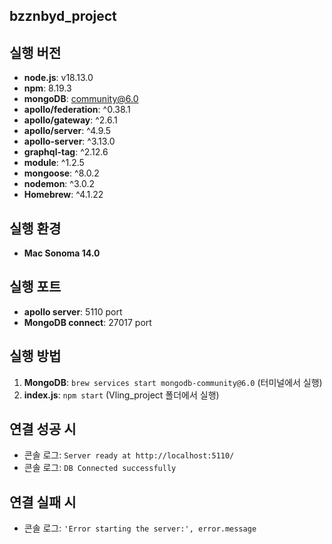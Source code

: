 ## bzznbyd_project

## 실행 버전

- **node.js**: v18.13.0
- **npm**: 8.19.3
- **mongoDB**: community@6.0
- **apollo/federation**: ^0.38.1
- **apollo/gateway**: ^2.6.1
- **apollo/server**: ^4.9.5
- **apollo-server**: ^3.13.0
- **graphql-tag**: ^2.12.6
- **module**: ^1.2.5
- **mongoose**: ^8.0.2
- **nodemon**: ^3.0.2
- **Homebrew**: ^4.1.22

## 실행 환경

- **Mac Sonoma 14.0**

## 실행 포트

- **apollo server**: 5110 port
- **MongoDB connect**: 27017 port

## 실행 방법

1. **MongoDB**: `brew services start mongodb-community@6.0` (터미널에서 실행)
2. **index.js**: `npm start` (Vling_project 폴더에서 실행)

## 연결 성공 시

- 콘솔 로그: `Server ready at http://localhost:5110/`
- 콘솔 로그: `DB Connected successfully`

## 연결 실패 시

- 콘솔 로그: `'Error starting the server:', error.message`
